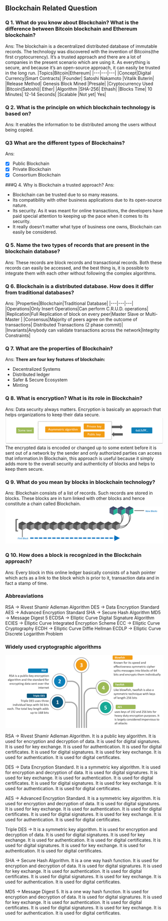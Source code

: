 ## Blockchain Related Question

### Q 1. What do you know about Blockchain? What is the difference between Bitcoin blockchain and Ethereum blockchain?

Ans: The blockchain is a decentralized distributed database of immutable records. The technology was discovered with the invention of Bitcoins(the first cryptocurrency). It’s a trusted approach and there are a lot of companies in the present scenario which are using it. As everything is secure, and because it’s an open-source approach, it can easily be trusted in the long run.
|Topics|Bitcoin|Ethereum|
|---|---|---|
|Concept|Digital Currency|Smart Contracts|
|Founder| Satoshi Nakamoto |Vitalik Buterin|
|Release Method| Genesis Block Mined |Presale|
|Cryptocurrency Used |Bitcoin(Satoshi)| Ether|
|Algorithm |SHA-256| Ethash|
|Blocks Time| 10 Minutes| 12-14 Seconds|
|Scalable |Not yet| Yes|

### Q 2. What is the principle on which blockchain technology is based on?

Ans: It enables the information to be distributed among the users without being copied.

### Q3 What are the different types of Blockchains?

Ans:

- [x] Public Blockchain
- [x] Private Blockchain
- [x] Consortium Blockchain

###Q 4. Why is Blockchain a trusted approach?
Ans:

- Blockchain can be trusted due to so many reasons.
- Its compatibility with other business applications due to its open-source nature.
- Its security. As it was meant for online transactions, the developers have paid special attention to keeping up the pace when it comes to its security.
- It really doesn’t matter what type of business one owns, Blockchain can easily be considered.

### Q 5. Name the two types of records that are present in the blockchain database?

Ans: These records are block records and transactional records. Both these records can easily be accessed, and the best thing is, it is possible to integrate them with each other without following the complex algorithms.

### Q 6. Blockchain is a distributed database. How does it differ from traditional databases?

Ans:
|Properties|Blockchain|Traditional Database|
|---|---|---|
|Operations|Only Insert Operations|Can perform C.R.U.D. operations|
|Replication|Full Replication of block on every peer|Master Slave or Multi-Master |
|Consensus|Majority of peers agree on the outcome of transactions| Distributed Transactions (2 phase commit)|
|Invariants|Anybody can validate transactions across the network|Integrity Constraints|

### Q 7. What are the properties of Blockchain?

Ans: <b>There are four key features of blockchain:</b>

- Decentralized Systems
- Distributed ledger
- Safer & Secure Ecosystem
- Minting

### Q 8. What is encryption? What is its role in Blockchain?

Ans: Data security always matters. Encryption is basically an approach that helps organizations to keep their data secure.
![alt](./img/cryptography-top-blockchain-interview-questions-edureka.png)
The encrypted data is encoded or changed up to some extent before it is sent out of a network by the sender and only authorized parties can access that information.In Blockchain, this approach is useful because it simply adds more to the overall security and authenticity of blocks and helps to keep them secure.

### Q 9. What do you mean by blocks in blockchain technology?

Ans: Blockchain consists of a list of records. Such records are stored in blocks. These blocks are in turn linked with other blocks and hence constitute a chain called Blockchain.
![alt](./img/Blocks-top-interview-questions-edureka-1.png)

### Q 10. How does a block is recognized in the Blockchain approach?

Ans: Every block in this online ledger basically consists of a hash pointer which acts as a link to the block which is prior to it, transaction data and in fact a stamp of time.

### Abbreaviations

RSA -> Rivest Shamir Adleman Algorithm
DES -> Data Encryption Standard
AES -> Advanced Encryption Standard
SHA -> Secure Hash Algorithm
MD5 -> Message Digest 5
ECDSA -> Elliptic Curve Digital Signature Algorithm
ECIES -> Elliptic Curve Integrated Encryption Scheme
ECC -> Elliptic Curve Cryptography
ECDH -> Elliptic Curve Diffie Hellman
ECDLP -> Elliptic Curve Discrete Logarithm Problem

### Widely used cryptographic algorithms

![alt](./img/crypto_algo-top-blockchain-interview-questions-edureka.png)

RSA -> Rivest Shamir Adleman Algorithm. It is a public key algorithm. It is used for encryption and decryption of data. It is used for digital signatures. It is used for key exchange. It is used for authentication. It is used for digital certificates. It is used for digital signatures. It is used for key exchange. It is used for authentication. It is used for digital certificates.

DES -> Data Encryption Standard. It is a symmetric key algorithm. It is used for encryption and decryption of data. It is used for digital signatures. It is used for key exchange. It is used for authentication. It is used for digital certificates. It is used for digital signatures. It is used for key exchange. It is used for authentication. It is used for digital certificates.

AES -> Advanced Encryption Standard. It is a symmetric key algorithm. It is used for encryption and decryption of data. It is used for digital signatures. It is used for key exchange. It is used for authentication. It is used for digital certificates. It is used for digital signatures. It is used for key exchange. It is used for authentication. It is used for digital certificates.

Triple DES -> It is a symmetric key algorithm. It is used for encryption and decryption of data. It is used for digital signatures. It is used for key exchange. It is used for authentication. It is used for digital certificates. It is used for digital signatures. It is used for key exchange. It is used for authentication. It is used for digital certificates.

SHA -> Secure Hash Algorithm. It is a one way hash function. It is used for encryption and decryption of data. It is used for digital signatures. It is used for key exchange. It is used for authentication. It is used for digital certificates. It is used for digital signatures. It is used for key exchange. It is used for authentication. It is used for digital certificates.

MD5 -> Message Digest 5. It is a one way hash function. It is used for encryption and decryption of data. It is used for digital signatures. It is used for key exchange. It is used for authentication. It is used for digital certificates. It is used for digital signatures. It is used for key exchange. It is used for authentication. It is used for digital certificates.
